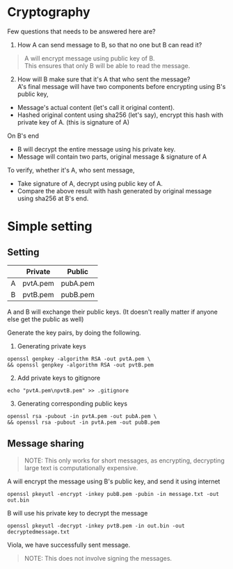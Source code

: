 # Cryptography

Few questions that needs to be answered here are?
1. How A can send message to B, so that no one but B can read it? <br />
> A will encrypt message using public key of B. <br />
This ensures that only B will be able to read the message.

2. How will B make sure that it's A that who sent the message? <br />
 A's final message will have two components before encrypting using B's public key,
* Message's actual content (let's call it original content).
* Hashed original content using sha256 (let's say), encrypt this hash with private key of A. (this is signature of A)

 On B's end
* B will decrypt the entire message using his private key.
* Message will contain two parts, original message & signature of A

To verify, whether it's A, who sent message,
* Take signature of A, decrypt using public key of A.
* Compare the above result with hash generated by original message using sha256 at B's end.

# Simple setting

## Setting

|     |   Private  |   Public   |
| :-: | :--------: | :--------: |
|  A  |  pvtA.pem  |  pubA.pem  |
|  B  |  pvtB.pem  |  pubB.pem  |

A and B will exchange their public keys. (It doesn't really matter if anyone else get the public as well) <br />

Generate the key pairs, by doing the following.

1. Generating private keys
```shell
openssl genpkey -algorithm RSA -out pvtA.pem \
&& openssl genpkey -algorithm RSA -out pvtB.pem

```
2. Add private keys to gitignore
```shell
echo "pvtA.pem\npvtB.pem" >> .gitignore
```
3. Generating corresponding public keys
```shell
openssl rsa -pubout -in pvtA.pem -out pubA.pem \
&& openssl rsa -pubout -in pvtA.pem -out pubB.pem
```

## Message sharing

> NOTE: This only works for short messages, as encrypting, decrypting large text is computationally expensive.

A will encrypt the message using B's public key, and send it using internet
```shell
openssl pkeyutl -encrypt -inkey pubB.pem -pubin -in message.txt -out out.bin
```

B will use his private key to decrypt the message
```shell
openssl pkeyutl -decrypt -inkey pvtB.pem -in out.bin -out decryptedmessage.txt
```
Viola, we have successfully sent message.

> NOTE: This does not involve signing the messages.
